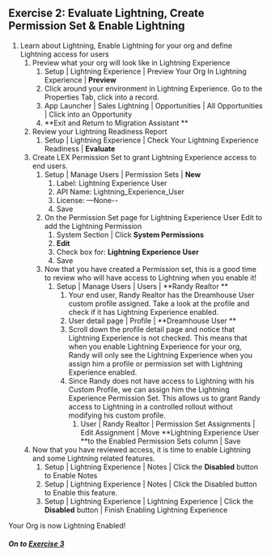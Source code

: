 ## Exercise 2: Evaluate Lightning, Create Permission Set & Enable Lightning 

1. Learn about Lightning, Enable Lightning for your org and define Lightning access for users 
    1. Preview what your org will look like in Lightning Experience
        1. Setup | Lightning Experience | Preview Your Org In Lightning Experience | **Preview** 
        2. Click around your environment in Lightning Experience. Go to the Properties Tab, click into a record. 
        3. App Launcher | Sales Lightning | Opportunities | All Opportunities | Click into an Opportunity 
        4. **Exit and Return to Migration Assistant **
    2. Review your Lightning Readiness Report 
        1. Setup | Lightning Experience | Check Your Lightning Experience Readiness | **Evaluate** 
    3. Create LEX Permission Set to grant Lightning Experience access to end users. 
        1. Setup | Manage Users | Permission Sets | **New**
            1. Label: Lightning Experience User
            2. API Name: Lightning_Experience_User
            3. License: —None--
            4. Save
        2. On the Permission Set page for Lightning Experience User Edit to add the Lightning Permission 
            1. System Section | Click **System Permissions**
            2. **Edit**
            3. Check box for: **Lightning Experience User**
            4. Save
        3. Now that you have created a Permission set, this is a good time to review who will have access to Lightning when you enable it!
            1. Setup | Manage Users | Users | **Randy Realtor **
                1. Your end user, Randy Realtor has the Dreamhouse User custom profile assigned. Take a look at the profile and check if it has Lightning Experience enabled. 
                2. User detail page | Profile | **Dreamhouse User **
                3. Scroll down the profile detail page and notice that Lightning Experience is not checked. This means that when you enable Lightning Experience for your org, Randy will only see the Lightning Experience when you assign him a profile or permission set with Lightning Experience enabled. 
                4. Since Randy does not have access to Lightning with his Custom Profile, we can assign him the Lightning Experience Permission Set. This allows us to grant Randy access to Lightning in a controlled rollout without modifying his custom profile.
                    1. User | Randy Realtor | Permission Set Assignments | Edit Assignment | Move **Lightning Experience User **to the Enabled Permission Sets column | Save 
    4. Now that you have reviewed access, it is time to enable Lightning and some Lightning related features. 
        1. Setup | Lightning Experience | Notes | Click the **Disabled** button to Enable Notes
        2. Setup | Lightning Experience | Notes | Click the Disabled button to Enable this feature. 
        3. Setup | Lightning Experience | Lightning Experience | Click the **Disabled** button | Finish Enabling Lightning Experience 


Your Org is now Lightning Enabled!

##### On to **[Exercise 3](https://github.com/garazi/LightningAdoptionWorkshop/blob/master/docs/Exercise_d3.md)** 

